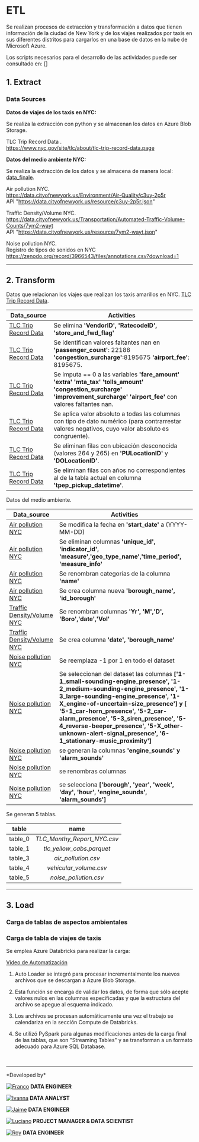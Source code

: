 # <h1> ETL </h1> 

Se realizan procesos de extracción y transformación a datos que tienen información de la ciudad de New York y de los viajes realizados por taxis en sus diferentes distritos para cargarlos en una base de datos en la nube de Microsoft Azure. 

Los scripts necesarios para el desarrollo de las actividades puede ser consultado en: []

## 1. Extract

### Data Sources

**Datos de viajes de los taxis en NYC:**<br>

Se realiza la extracción con python y se almacenan los datos en Azure Blob Storage.<br>

TLC Trip Record Data .<br>
https://www.nyc.gov/site/tlc/about/tlc-trip-record-data.page <br>


**Datos del medio ambiente NYC:**<br>

Se realiza la extracción de los datos y se almacena de manera local: [data_finale](https://github.com/francomyburg/Proyecto_grupal_DS/tree/main/data/finale_dataset).

Air pollution NYC.<br>
https://data.cityofnewyork.us/Environment/Air-Quality/c3uy-2p5r<br>
API "https://data.cityofnewyork.us/resource/c3uy-2p5r.json"

Traffic Density/Volume NYC.<br>
https://data.cityofnewyork.us/Transportation/Automated-Traffic-Volume-Counts/7ym2-wayt <br>
API "https://data.cityofnewyork.us/resource/7ym2-wayt.json"

Noise pollution NYC.<br>
Registro de tipos de sonidos en NYC https://zenodo.org/record/3966543/files/annotations.csv?download=1<br>

<hr>

## 2. Transform

Datos que relacionan los viajes que realizan los taxis amarillos en NYC. [TLC Trip Record Data](https://www.nyc.gov/site/tlc/about/tlc-trip-record-data.page).

| **Data_source** | **Activities** |
|---|---|
| [TLC Trip Record   Data](https://www.nyc.gov/site/tlc/about/tlc-trip-record-data.page) | Se elimina **'VendorID', 'RatecodeID', 'store_and_fwd_flag'** |
| [TLC Trip Record   Data](https://www.nyc.gov/site/tlc/about/tlc-trip-record-data.page) | Se   identifican valores faltantes nan en **'passenger_count'**: 22188   **'congestion_surcharge'**:8195675 **'airport_fee'**: 8195675. |
| [TLC Trip Record   Data](https://www.nyc.gov/site/tlc/about/tlc-trip-record-data.page) | Se   imputa == 0 a las variables **'fare_amount'** **'extra'** **'mta_tax'** **'tolls_amount'** **'congestion_surcharge'** **'improvement_surcharge'** **'airport_fee'** con   valores faltantes nan. |
| [TLC Trip Record   Data](https://www.nyc.gov/site/tlc/about/tlc-trip-record-data.page) | Se aplica valor absoluto a todas las columnas con tipo de dato numérico (para contrarrestar valores negativos, cuyo valor absoluto es congruente).|
| [TLC Trip Record   Data](https://www.nyc.gov/site/tlc/about/tlc-trip-record-data.page) | Se eliminan filas con ubicación desconocida (valores 264 y 265) en **'PULocationID'** y **'DOLocationID'**.|
| [TLC Trip Record   Data](https://www.nyc.gov/site/tlc/about/tlc-trip-record-data.page) | Se eliminan filas con años no correspondientes al de la tabla actual en columna **'tpep_pickup_datetime'**.|

Datos del medio ambiente.<br>

| **Data_source** | **Activities** |
|---|---|
| [Air pollution   NYC](     https://data.cityofnewyork.us/resource/c3uy-2p5r.json) | Se   modifica la fecha en **'start_date'** a (YYYY-MM-DD) |
| [Air pollution   NYC](     https://data.cityofnewyork.us/resource/c3uy-2p5r.json) | Se   eliminan columnas **'unique_id', 'indicator_id',   'measure','geo_type_name','time_period', 'measure_info'** |
| [Air pollution   NYC](     https://data.cityofnewyork.us/resource/c3uy-2p5r.json) | Se   renombran categorías de la columna **'name'** |
| [Air pollution   NYC](     https://data.cityofnewyork.us/resource/c3uy-2p5r.json) | Se   crea columna nueva **'borough_name', 'id_borough'** |
| [Traffic   Density/Volume   NYC](https://data.cityofnewyork.us/resource/7ym2-wayt.json) | Se   renombran columnas **'Yr', 'M','D', 'Boro','date','Vol'** |
| [Traffic   Density/Volume   NYC](https://data.cityofnewyork.us/resource/7ym2-wayt.json) | Se   crea columna **'date',   'borough_name'** |
| [Noise   pollution NYC](      https://zenodo.org/record/3966543/files/annotations.csv?download=1) | Se reemplaza -1 por 1 en todo el   dataset |
| [Noise   pollution NYC](      https://zenodo.org/record/3966543/files/annotations.csv?download=1) | Se seleccionan del dataset las   columnas **['1-1_small-sounding-engine_presence',  '1-2_medium-sounding-engine_presence',  '1-3_large-sounding-engine_presence',   '1-X_engine-of-uncertain-size_presence'] y   [ '5-1_car-horn_presence', '5-2_car-alarm_presence',   '5-3_siren_presence',     '5-4_reverse-beeper_presence', '5-X_other-unknown-alert-signal_presence',   '6-1_stationary-music_proximity']** |
| [Noise   pollution NYC](      https://zenodo.org/record/3966543/files/annotations.csv?download=1) | se generan la columnas   **'engine_sounds' y 'alarm_sounds'** |
| [Noise   pollution NYC](      https://zenodo.org/record/3966543/files/annotations.csv?download=1) | se renombras columnas |
| [Noise   pollution NYC](      https://zenodo.org/record/3966543/files/annotations.csv?download=1) | se selecciona **['borough',   'year', 'week', 'day', 'hour', 'engine_sounds', 'alarm_sounds']** |

Se generan 5 tablas.<br>

| **table** | **name** |
|:---:|:---:|
| table_0 | _TLC_Monthy_Report_NYC.csv_ |
| table_1 | _tlc_yellow_cabs.parquet_ |
| table_3 | _air_pollution.csv_ |
| table_4 | _vehicular_volume.csv_ |
| table_5 | _noise_pollution.csv_ |

<hr>

## 3. Load

### Carga de tablas de aspectos ambientales

### Carga de tabla de viajes de taxis

Se emplea Azure Databricks para realizar la carga:<br>

[Video de Automatización](https://www.youtube.com/watch?v=4nu3QpO49Kw)

1. Auto Loader se integró para procesar incrementalmente los nuevos archivos que se descargan a Azure Blob Storage. 

2. Esta función se encarga de validar los datos, de forma que sólo acepte valores nulos en las columnas especificadas y que la estructura del archivo se apegue al esquema indicado.

3. Los archivos se procesan automáticamente una vez el trabajo se calendariza en la sección Compute de Databricks.

4. Se utilizó PySpark para algunas modificaciones antes de la carga final de las tablas, que son "Streaming Tables" y se transforman a un formato adecuado para Azure SQL Database.

 <br>

<hr>
*Developed by*

<a href="https://www.linkedin.com/in/franco-jonas-myburg-6095b8255/"><img alt="Franco" title="Connect with Franco" src="https://img.shields.io/badge/Franco Myburg-0077B5?style=flat&logo=Linkedin&logoColor=white"></a> **DATA ENGINEER**

<a href="https://www.linkedin.com/in/ivannagvdc/"><img alt="Ivanna" title="Connect with Ivanna" src="https://img.shields.io/badge/Ivanna Villa-0077B5?style=flat&logo=Linkedin&logoColor=white"></a> **DATA ANALYST**

<a href="https://www.linkedin.com/in/jospinoponce/"><img alt="Jaime" title="Connect with Jaime" src="https://img.shields.io/badge/Jaime Ospino-0077B5?style=flat&logo=Linkedin&logoColor=white"></a> **DATA ENGINEER**

<a href="https://www.linkedin.com/in/takticflow/"><img alt="Luciano" title="Connect with Luciano" src="https://img.shields.io/badge/Luciano Larrea-0077B5?style=flat&logo=Linkedin&logoColor=white"></a> **PROJECT MANAGER & DATA SCIENTIST**

<a href="https://www.linkedin.com/in/royquillca/"><img alt="Roy" title="Connect with Roy" src="https://img.shields.io/badge/Roy Quillca-0077B5?style=flat&logo=Linkedin&logoColor=white"></a> **DATA ENGINEER**




